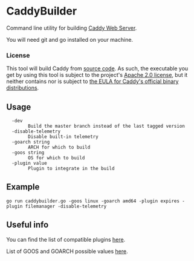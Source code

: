 # CaddyBuilder
Command line utility for building [Caddy Web Server](https://github.com/mholt/caddy).

You will need git and go installed on your machine.

### License

This tool will build Caddy from [source code](https://github.com/mholt/caddy). As such, the executable you get by using this tool is subject to the project's [Apache 2.0 license](https://github.com/mholt/caddy/blob/master/LICENSE.txt), but it neither contains nor is subject to [the EULA for Caddy's official binary distributions](https://github.com/mholt/caddy/blob/master/dist/EULA.txt).

## Usage
```
  -dev
        Build the master branch instead of the last tagged version
  -disable-telemetry
        Disable built-in telemetry
  -goarch string
        ARCH for which to build
  -goos string
        OS for which to build
  -plugin value
        Plugin to integrate in the build
```

## Example
```
go run caddybuilder.go -goos linux -goarch amd64 -plugin expires -plugin filemanager -disable-telemetry
```

## Useful info
You can find the list of compatible plugins [here](https://github.com/mholt/caddy/blob/master/caddyhttp/httpserver/plugin.go#L587).

List of GOOS and GOARCH possible values [here](https://github.com/golang/go/blob/master/src/go/build/syslist.go).

